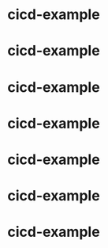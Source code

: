 # cicd-example
# cicd-example
# cicd-example
# cicd-example
# cicd-example
# cicd-example
# cicd-example
